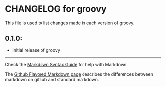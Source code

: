# CHANGELOG for groovy

This file is used to list changes made in each version of groovy.

## 0.1.0:

* Initial release of groovy

- - -
Check the [Markdown Syntax Guide](http://daringfireball.net/projects/markdown/syntax) for help with Markdown.

The [Github Flavored Markdown page](http://github.github.com/github-flavored-markdown/) describes the differences between markdown on github and standard markdown.
